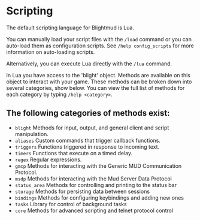 # Scripting

The default scripting language for Blightmud is Lua.

You can manually load your script files with the `/load` command or you can 
auto-load them as configuration scripts. 
See `/help config_scripts` for more information on auto-loading scripts.

Alternatively, you can execute Lua directly with the `/lua` command.

In Lua you have access to the 'blight' object. Methods are available on this
object to interact with your game. These methods can be broken down into several
categories, show below. You can view the full list of methods for each category
by typing `/help <category>`.

## The following categories of methods exist:
- `blight`      Methods for input, output, and general client and script manipulation.
- `aliases`     Custom commands that trigger callback functions.
- `triggers`    Functions triggered in response to incoming text.
- `timers`      Functions that execute on a timed delay.
- `regex`       Regular expressions.
- `gmcp`        Methods for interacting with the Generic MUD Communication Protocol.
- `msdp`        Methods for interacting with the Mud Server Data Protocol
- `status_area` Methods for controlling and printing to the status bar
- `storage`     Methods for persisting data between sessions
- `bindings`    Methods for configuring keybindings and adding new ones
- `tasks`       Library for control of background tasks
- `core`        Methods for advanced scripting and telnet protocol control

